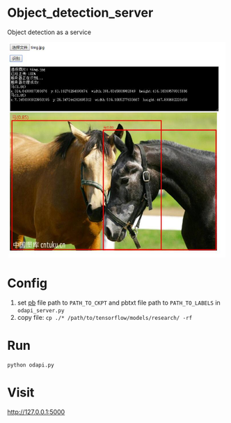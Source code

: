# Object_detection_server
Object detection as a service
<p align="center">
  <img src="result.jpg" width="500">
</p>



# Config
1. set <a href='https://github.com/tensorflow/models/blob/master/research/object_detection/g3doc/exporting_models.md' target='_blan' >pb</a> file path to ```PATH_TO_CKPT``` and pbtxt file path to ```PATH_TO_LABELS``` in ```odapi_server.py```
2. copy file: ```cp ./* /path/to/tensorflow/models/research/ -rf```
 
 
# Run 
```
python odapi.py
```


# Visit
http://127.0.0.1:5000
